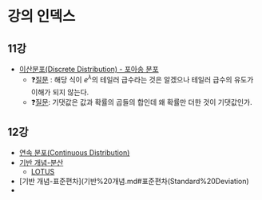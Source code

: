 # 강의 인덱스

## 11강
- [이산분포(Discrete Distribution) - 포아송 분포](이산분포(Discrete%20Distribution).md#포아송%20분포)
	- ❓[질문](이산분포(Discrete%20Distribution).md#확률질량함수로%20알아보는%20포아송%20분포의%20타당성) : 해당 식이 $e^{\lambda}$의 테일러 급수라는 것은 알겠으나 테일러 급수의 유도가 이해가 되지 않는다.
	- ❓[질문](이산분포(Discrete%20Distribution).md#포아송%20패러다임): 기댓값은 값과 확률의 곱들의 합인데 왜 확률만 더한 것이 기댓값인가.

## 12강
- [연속 분포(Continuous Distribution)](연속%20분포(Continuous%20Distribution).md)
- [기반 개념-분산](기반%20개념.md#분산(Variance))
	- [LOTUS](기반%20개념.md#LOTUS(Law%20Of%20The%20Unconscious%20Statistician))
- [기반 개념-표준편차](기반%20개념.md#표준편차(Standard%20Deviation)
- 